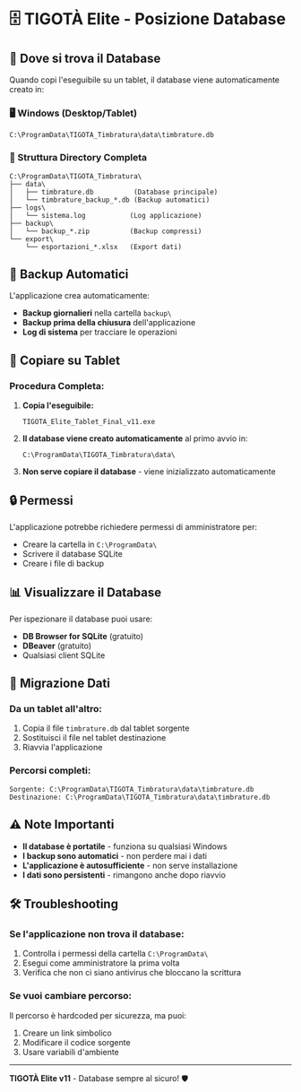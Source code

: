 # 🗄️ TIGOTÀ Elite - Posizione Database

## 📍 Dove si trova il Database

Quando copi l'eseguibile su un tablet, il database viene automaticamente creato in:

### 🖥️ Windows (Desktop/Tablet)
```
C:\ProgramData\TIGOTA_Timbratura\data\timbrature.db
```

### 📁 Struttura Directory Completa
```
C:\ProgramData\TIGOTA_Timbratura\
├── data\
│   ├── timbrature.db          (Database principale)
│   └── timbrature_backup_*.db (Backup automatici)
├── logs\
│   └── sistema.log           (Log applicazione)
├── backup\
│   └── backup_*.zip          (Backup compressi)
└── export\
    └── esportazioni_*.xlsx   (Export dati)
```

## 🔄 Backup Automatici

L'applicazione crea automaticamente:
- **Backup giornalieri** nella cartella `backup\`
- **Backup prima della chiusura** dell'applicazione
- **Log di sistema** per tracciare le operazioni

## 📱 Copiare su Tablet

### Procedura Completa:

1. **Copia l'eseguibile:**
   ```
   TIGOTA_Elite_Tablet_Final_v11.exe
   ```

2. **Il database viene creato automaticamente** al primo avvio in:
   ```
   C:\ProgramData\TIGOTA_Timbratura\data\
   ```

3. **Non serve copiare il database** - viene inizializzato automaticamente

## 🔒 Permessi

L'applicazione potrebbe richiedere permessi di amministratore per:
- Creare la cartella in `C:\ProgramData\`
- Scrivere il database SQLite
- Creare i file di backup

## 📊 Visualizzare il Database

Per ispezionare il database puoi usare:
- **DB Browser for SQLite** (gratuito)
- **DBeaver** (gratuito)
- Qualsiasi client SQLite

## 🚀 Migrazione Dati

### Da un tablet all'altro:
1. Copia il file `timbrature.db` dal tablet sorgente
2. Sostituisci il file nel tablet destinazione
3. Riavvia l'applicazione

### Percorsi completi:
```
Sorgente: C:\ProgramData\TIGOTA_Timbratura\data\timbrature.db
Destinazione: C:\ProgramData\TIGOTA_Timbratura\data\timbrature.db
```

## ⚠️ Note Importanti

- **Il database è portatile** - funziona su qualsiasi Windows
- **I backup sono automatici** - non perdere mai i dati
- **L'applicazione è autosufficiente** - non serve installazione
- **I dati sono persistenti** - rimangono anche dopo riavvio

## 🛠️ Troubleshooting

### Se l'applicazione non trova il database:
1. Controlla i permessi della cartella `C:\ProgramData\`
2. Esegui come amministratore la prima volta
3. Verifica che non ci siano antivirus che bloccano la scrittura

### Se vuoi cambiare percorso:
Il percorso è hardcoded per sicurezza, ma puoi:
1. Creare un link simbolico
2. Modificare il codice sorgente
3. Usare variabili d'ambiente

---
**TIGOTÀ Elite v11** - Database sempre al sicuro! 🛡️
